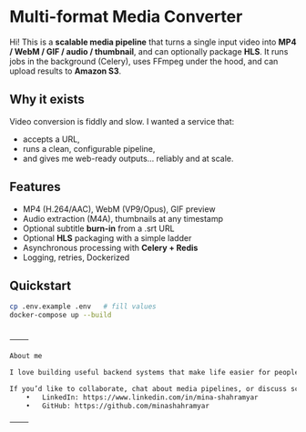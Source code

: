 # Multi-format Media Converter

Hi! This is a **scalable media pipeline** that turns a single input video into **MP4 / WebM / GIF / audio / thumbnail**, and can optionally package **HLS**. It runs jobs in the background (Celery), uses FFmpeg under the hood, and can upload results to **Amazon S3**.

## Why it exists
Video conversion is fiddly and slow. I wanted a service that:
- accepts a URL,
- runs a clean, configurable pipeline,
- and gives me web-ready outputs… reliably and at scale.

## Features
- MP4 (H.264/AAC), WebM (VP9/Opus), GIF preview
- Audio extraction (M4A), thumbnails at any timestamp
- Optional subtitle **burn-in** from a .srt URL
- Optional **HLS** packaging with a simple ladder
- Asynchronous processing with **Celery + Redis**
- Logging, retries, Dockerized

## Quickstart
```bash
cp .env.example .env   # fill values
docker-compose up --build


⸻

About me

I love building useful backend systems that make life easier for people using video and media tech.

If you’d like to collaborate, chat about media pipelines, or discuss scaling backends, you can find me here:
	•	LinkedIn: https://www.linkedin.com/in/mina-shahramyar
	•	GitHub: https://github.com/minashahramyar

⸻
